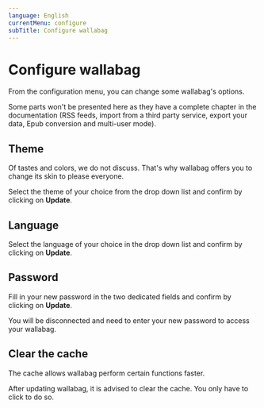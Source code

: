 ```yaml
---
language: English
currentMenu: configure
subTitle: Configure wallabag
---
```


# Configure wallabag

From the configuration menu, you can change some wallabag's options.

Some parts won't be presented here as they have a complete chapter in the documentation (RSS feeds, import from a third party service, export your data, Epub conversion and multi-user mode).

## Theme

Of tastes and colors, we do not discuss. That's why wallabag offers you to change its skin to please everyone.

Select the theme of your choice from the drop down list and confirm by clicking on **Update**.

## Language

Select the language of your choice in the drop down list and confirm by clicking on **Update**.

## Password

Fill in your new password in the two dedicated fields and confirm by clicking on **Update**.

You will be disconnected and need to enter your new password to access your wallabag.

## Clear the cache

The cache allows wallabag perform certain functions faster.

After updating wallabag, it is advised to clear the cache. You only have to click to do so.
